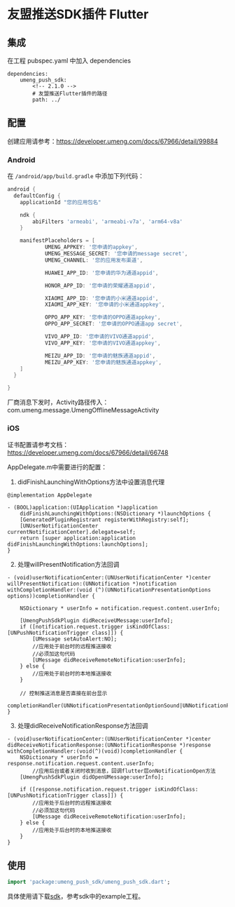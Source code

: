 # 友盟推送SDK插件 Flutter
## 集成
在工程 pubspec.yaml 中加入 dependencies

```
dependencies: 
    umeng_push_sdk: 
        <!-- 2.1.0 -->
        # 友盟推送Flutter插件的路径
        path: ../ 
```

## 配置

创建应用请参考：https://developer.umeng.com/docs/67966/detail/99884

### Android

在 `/android/app/build.gradle` 中添加下列代码：

```groovy
android {
  defaultConfig {
    applicationId "您的应用包名"

    ndk {
        abiFilters 'armeabi', 'armeabi-v7a', 'arm64-v8a'
    }

    manifestPlaceholders = [
            UMENG_APPKEY: '您申请的appkey',
            UMENG_MESSAGE_SECRET: '您申请的message secret',
            UMENG_CHANNEL: '您的应用发布渠道',

            HUAWEI_APP_ID: '您申请的华为通道appid',

            HONOR_APP_ID: '您申请的荣耀通道appid',

            XIAOMI_APP_ID: '您申请的小米通道appid',
            XIAOMI_APP_KEY: '您申请的小米通道appkey',

            OPPO_APP_KEY: '您申请的OPPO通道appkey',
            OPPO_APP_SECRET: '您申请的OPPO通道app secret',

            VIVO_APP_ID: '您申请的VIVO通道appid',
            VIVO_APP_KEY: '您申请的VIVO通道appkey',

            MEIZU_APP_ID: '您申请的魅族通道appid',
            MEIZU_APP_KEY: '您申请的魅族通道appkey',
    ]
  }

}
```

厂商消息下发时，Activity路径传入：com.umeng.message.UmengOfflineMessageActivity

### iOS

证书配置请参考文档：https://developer.umeng.com/docs/67966/detail/66748

AppDelegate.m中需要进行的配置：

1. didFinishLaunchingWithOptions方法中设置消息代理

```oc
@implementation AppDelegate

- (BOOL)application:(UIApplication *)application
    didFinishLaunchingWithOptions:(NSDictionary *)launchOptions {
    [GeneratedPluginRegistrant registerWithRegistry:self];
    [UNUserNotificationCenter currentNotificationCenter].delegate=self;
    return [super application:application didFinishLaunchingWithOptions:launchOptions];
}
```

2. 处理willPresentNotification方法回调

```oc
- (void)userNotificationCenter:(UNUserNotificationCenter *)center willPresentNotification:(UNNotification *)notification withCompletionHandler:(void (^)(UNNotificationPresentationOptions options))completionHandler {

    NSDictionary * userInfo = notification.request.content.userInfo;

    [UmengPushSdkPlugin didReceiveUMessage:userInfo];
    if ([notification.request.trigger isKindOfClass:[UNPushNotificationTrigger class]]) {
        [UMessage setAutoAlert:NO];
        //应用处于前台时的远程推送接收
        //必须加这句代码
        [UMessage didReceiveRemoteNotification:userInfo];
    } else {
        //应用处于前台时的本地推送接收
    }

    // 控制推送消息是否直接在前台显示
   completionHandler(UNNotificationPresentationOptionSound|UNNotificationPresentationOptionBadge|UNNotificationPresentationOptionAlert);
}
```

3. 处理didReceiveNotificationResponse方法回调

```oc
- (void)userNotificationCenter:(UNUserNotificationCenter *)center didReceiveNotificationResponse:(UNNotificationResponse *)response withCompletionHandler:(void(^)(void))completionHandler {
    NSDictionary * userInfo = response.notification.request.content.userInfo;
		//应用后台或者关闭时收到消息，回调flutter层onNotificationOpen方法
    [UmengPushSdkPlugin didOpenUMessage:userInfo];

    if ([response.notification.request.trigger isKindOfClass:[UNPushNotificationTrigger class]]) {
        //应用处于后台时的远程推送接收
        //必须加这句代码
        [UMessage didReceiveRemoteNotification:userInfo];
    } else {
        //应用处于后台时的本地推送接收
    }
}
```

## 使用 

```dart
import 'package:umeng_push_sdk/umeng_push_sdk.dart';
```

具体使用请下载[sdk](https://pub.dev/packages/umeng_push_sdk/versions)，参考sdk中的example工程。